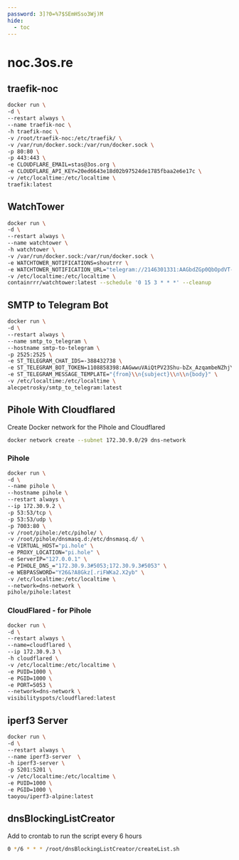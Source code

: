 ```yaml
---
password: 3]?0=%7$SEmHSso3Wj)M
hide:
  - toc
---
```


<style>
  .md-typeset h1,
  .md-content__button {
    display: none;
  }
</style>

# noc.3os.re

## traefik-noc

```bash
docker run \
-d \
--restart always \
--name traefik-noc \
-h traefik-noc \
-v /root/traefik-noc:/etc/traefik/ \
-v /var/run/docker.sock:/var/run/docker.sock \
-p 80:80 \
-p 443:443 \
-e CLOUDFLARE_EMAIL=stas@3os.org \
-e CLOUDFLARE_API_KEY=20ed6643e18d02b97524de1785fbaa2e6e17c \
-v /etc/localtime:/etc/localtime \
traefik:latest
```

## WatchTower

```bash
docker run \
-d \
--restart always \
--name watchtower \
-h watchtower \
-v /var/run/docker.sock:/var/run/docker.sock \
-e WATCHTOWER_NOTIFICATIONS=shoutrrr \
-e WATCHTOWER_NOTIFICATION_URL="telegram://2146301331:AAGbdZGp0QbOpdVT-y6VrPtxPQ9nh2E50vk@telegram/?channels=-388432738&Title=noc" \
-v /etc/localtime:/etc/localtime \
containrrr/watchtower:latest --schedule '0 15 3 * * *' --cleanup
```

## SMTP to Telegram Bot

```bash
docker run \
-d \
--restart always \
--name smtp_to_telegram \
--hostname smtp-to-telegram \
-p 2525:2525 \
-e ST_TELEGRAM_CHAT_IDS=-388432738 \
-e ST_TELEGRAM_BOT_TOKEN=1108858398:AAGwwuVAiQtPV23Shu-bZx_AzqambeNZhjY \
-e ST_TELEGRAM_MESSAGE_TEMPLATE="{from}\\n{subject}\\n\\n{body}" \
-v /etc/localtime:/etc/localtime \
alecpetrosky/smtp_to_telegram:latest
```

## Pihole With Cloudflared

Create Docker network for the Pihole and Cloudflared

```bash
docker network create --subnet 172.30.9.0/29 dns-network
```

### Pihole

```bash
docker run \
-d \
--name pihole \
--hostname pihole \
--restart always \
--ip 172.30.9.2 \
-p 53:53/tcp \
-p 53:53/udp \
-p 7003:80 \
-v /root/pihole:/etc/pihole/ \
-v /root/pihole/dnsmasq.d:/etc/dnsmasq.d/ \
-e VIRTUAL_HOST="pi.hole" \
-e PROXY_LOCATION="pi.hole" \
-e ServerIP="127.0.0.1" \
-e PIHOLE_DNS_="172.30.9.3#5053;172.30.9.3#5053" \
-e WEBPASSWORD="Y26&?A8Gkz[.riFWKa2.X2yb" \
-v /etc/localtime:/etc/localtime \
--network=dns-network \
pihole/pihole:latest
```

### CloudFlared - for Pihole

```bash
docker run \
-d \
--restart always \
--name=cloudflared \
--ip 172.30.9.3 \
-h cloudflared \
-v /etc/localtime:/etc/localtime \
-e PUID=1000 \
-e PGID=1000 \
-e PORT=5053 \
--network=dns-network \
visibilityspots/cloudflared:latest
```

## iperf3 Server

```bash
docker run \
-d \
--restart always \
--name iperf3-server  \
-h iperf3-server \
-p 5201:5201 \
-v /etc/localtime:/etc/localtime \
-e PUID=1000 \
-e PGID=1000 \
taoyou/iperf3-alpine:latest
```

## dnsBlockingListCreator

Add to crontab to run the script every 6 hours

```bash
0 */6 * * * /root/dnsBlockingListCreator/createList.sh
```
